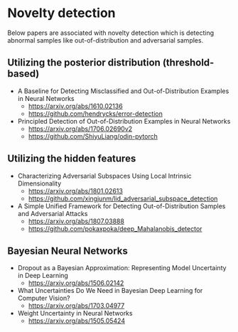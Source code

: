 # Novelty detection
Below papers are associated with novelty detection which is detecting abnormal samples like out-of-distribution and adversarial samples.

## Utilizing the posterior distribution (threshold-based)
* A Baseline for Detecting Misclassified and Out-of-Distribution Examples in Neural Networks
  + https://arxiv.org/abs/1610.02136
  + https://github.com/hendrycks/error-detection
* Principled Detection of Out-of-Distribution Examples in Neural Networks
  + https://arxiv.org/abs/1706.02690v2
  + https://github.com/ShiyuLiang/odin-pytorch

## Utilizing the hidden features
* Characterizing Adversarial Subspaces Using Local Intrinsic Dimensionality
	+ https://arxiv.org/abs/1801.02613
	+ https://github.com/xingjunm/lid_adversarial_subspace_detection
* A Simple Unified Framework for Detecting Out-of-Distribution Samples and Adversarial Attacks
	+ https://arxiv.org/abs/1807.03888
	+ https://github.com/pokaxpoka/deep_Mahalanobis_detector

## Bayesian Neural Networks
* Dropout as a Bayesian Approximation: Representing Model Uncertainty in Deep Learning
	+ https://arxiv.org/abs/1506.02142
* What Uncertainties Do We Need in Bayesian Deep Learning for Computer Vision?
	+ https://arxiv.org/abs/1703.04977
* Weight Uncertainty in Neural Networks
	+ https://arxiv.org/abs/1505.05424

